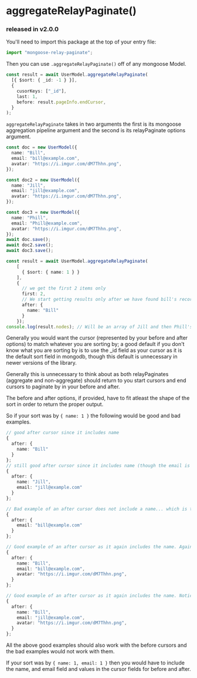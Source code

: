 # aggregateRelayPaginate()

### released in v2.0.0

You'll need to import this package at the top of your entry file:

```ts
import "mongoose-relay-paginate";
```

Then you can use `.aggregateRelayPaginate()` off of any mongoose Model.

```ts
const result = await UserModel.aggregateRelayPaginate(
  [{ $sort: { _id: -1 } }],
  {
    cusorKeys: ["_id"],
    last: 1,
    before: result.pageInfo.endCursor,
  }
);
```

`aggregateRelayPaginate` takes in two arguments the first is its mongoose aggregation pipeline argument and the second is its relayPaginate options argument.

```ts
const doc = new UserModel({
  name: "Bill",
  email: "bill@example.com",
  avatar: "https://i.imgur.com/dM7Thhn.png",
});

const doc2 = new UserModel({
  name: "Jill",
  email: "jill@example.com",
  avatar: "https://i.imgur.com/dM7Thhn.png",
});

const doc3 = new UserModel({
  name: "Phill",
  email: "Phill@example.com",
  avatar: "https://i.imgur.com/dM7Thhn.png",
});
await doc.save();
await doc2.save();
await doc3.save();

const result = await UserModel.aggregateRelayPaginate(
    [
      { $sort: { name: 1 } }
    ],
    {
      // we get the first 2 items only
      first: 2,
      // We start getting results only after we have found bill's record
      after: {
        name: "Bill"
      }
    });
console.log(result.nodes); // Will be an array of Jill and then Phill's object
```

Generally you would want the cursor (represented by your before and after options) to match whatever you are sorting by; a good default if you don't know what you are sorting by is to use the _id field as your cursor as it is the default sort field in mongodb, though this default is unnecessary in newer versions of the library.

Generally this is unnecessary to think about as both relayPaginates (aggregate and non-aggregate) should return to you start cursors and end cursors to paginate by in your before and after.

The before and after options, if provided, have to fit atleast the shape of the sort in order to return the proper output.

So if your sort was by `{ name: 1 }` the following would be good and bad examples.

```ts
// good after cursor since it includes name
{
  after: {
    name: "Bill"
  }
};
// still good after cursor since it includes name (though the email is unneccessary, it is both ignored and completely fine to send in.)
{
  after: {
    name: "Jill",
    email: "jill@example.com"
  }
};

// Bad example of an after cursor does not include a name... which is the field(s) to sort by.
{
  after: {
    email: "bill@example.com"
  }
};

// Good example of an after cursor as it again includes the name. Again it also ignores the email and avatar fields' as they aren't part of the sort.
{
  after: {
    name: "Bill",
    email: "bill@example.com",
    avatar: "https://i.imgur.com/dM7Thhn.png",
  }
};

// Good example of an after cursor as it again includes the name. Notice how this time the after cursor is a mixture of both Bill and Jill's information, but since the email is ignored Bill's record can still be found since it is only his information in the name field. Again it also ignores the email and avatar fields' as they aren't part of the sort.
{
  after: {
    name: "Bill",
    email: "jill@example.com",
    avatar: "https://i.imgur.com/dM7Thhn.png",
  }
};
```

All the above good examples should also work with the before cursors and the bad examples would not work with them.

If your sort was by `{ name: 1, email: 1 }` then you would have to include the name, and email field and values in the cursor fields for before and after.

